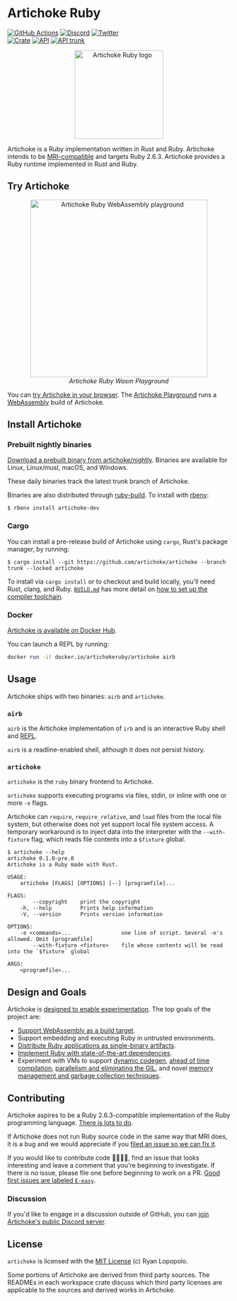 # Artichoke Ruby

[![GitHub Actions](https://github.com/artichoke/artichoke/workflows/CI/badge.svg)](https://github.com/artichoke/artichoke/actions)
[![Discord](https://img.shields.io/discord/607683947496734760)](https://discord.gg/QCe2tp2)
[![Twitter](https://img.shields.io/twitter/follow/artichokeruby?label=Follow&style=social)](https://twitter.com/artichokeruby)
<br>
[![Crate](https://img.shields.io/crates/v/artichoke.svg)](https://crates.io/crates/artichoke)
[![API](https://docs.rs/artichoke/badge.svg)](https://docs.rs/artichoke)
[![API trunk](https://img.shields.io/badge/docs-trunk-blue.svg)](https://artichoke.github.io/artichoke/artichoke/)

<p align="center">
  <a href="https://www.artichokeruby.org">
    <img alt="Artichoke Ruby logo" height="200" width="200" src="https://www.artichokeruby.org/artichoke-logo.svg">
  </a>
</p>

Artichoke is a Ruby implementation written in Rust and Ruby. Artichoke intends
to be [MRI-compatible][ruby-spec] and targets Ruby 2.6.3. Artichoke provides a
Ruby runtime implemented in Rust and Ruby.

## Try Artichoke

<p align="center">
  <a href="https://artichoke.run">
    <img alt="Artichoke Ruby WebAssembly playground" style="max-width: 400px" width="400" src="https://artichoke.run/artichoke-playground-safari-revision-4938-light-mode.png">
  </a>
  <br>
  <em>Artichoke Ruby Wasm Playground</em>
</p>

You can [try Artichoke in your browser][playground]. The [Artichoke
Playground][playground-repo] runs a [WebAssembly] build of Artichoke.

## Install Artichoke

### Prebuilt nightly binaries

[Download a prebuilt binary from artichoke/nightly][nightlies]. Binaries are
available for Linux, Linux/musl, macOS, and Windows.

These daily binaries track the latest trunk branch of Artichoke.

Binaries are also distributed through [ruby-build]. To install with [rbenv]:

```console
$ rbenv install artichoke-dev
```

### Cargo

You can install a pre-release build of Artichoke using `cargo`, Rust's package
manager, by running:

```console
$ cargo install --git https://github.com/artichoke/artichoke --branch trunk --locked artichoke
```

To install via `cargo install` or to checkout and build locally, you'll need
Rust, clang, and Ruby. [`BUILD.md`](BUILD.md) has more detail on
[how to set up the compiler toolchain](BUILD.md#prerequisites).

### Docker

[Artichoke is available on Docker Hub][docker-hub].

You can launch a REPL by running:

```sh
docker run -it docker.io/artichokeruby/artichoke airb
```

## Usage

Artichoke ships with two binaries: `airb` and `artichoke`.

### `airb`

`airb` is the Artichoke implementation of `irb` and is an interactive Ruby shell
and [REPL].

`airb` is a readline-enabled shell, although it does not persist history.

### `artichoke`

`artichoke` is the `ruby` binary frontend to Artichoke.

`artichoke` supports executing programs via files, stdin, or inline with one or
more `-e` flags.

Artichoke can `require`, `require_relative`, and `load` files from the local
file system, but otherwise does not yet support local file system access. A
temporary workaround is to inject data into the interpreter with the
`--with-fixture` flag, which reads file contents into a `$fixture` global.

```console
$ artichoke --help
artichoke 0.1.0-pre.0
Artichoke is a Ruby made with Rust.

USAGE:
    artichoke [FLAGS] [OPTIONS] [--] [programfile]...

FLAGS:
        --copyright    print the copyright
    -h, --help         Prints help information
    -V, --version      Prints version information

OPTIONS:
    -e <commands>...                one line of script. Several -e's allowed. Omit [programfile]
        --with-fixture <fixture>    file whose contents will be read into the `$fixture` global

ARGS:
    <programfile>...
```

## Design and Goals

Artichoke is [designed to enable experimentation](VISION.md). The top goals of
the project are:

- [Support WebAssembly as a build target][o-wasm].
- Support embedding and executing Ruby in untrusted environments.
- [Distribute Ruby applications as single-binary artifacts][a-single-binary].
- [Implement Ruby with state-of-the-art dependencies][a-deps].
- Experiment with VMs to support [dynamic codegen][a-codegen], [ahead of time
  compilation][a-compiler], [parallelism and eliminating the
  GIL][a-parallelism], and novel [memory management and garbage collection
  techniques][a-memory-management].

## Contributing

Artichoke aspires to be a Ruby 2.6.3-compatible implementation of the Ruby
programming language. [There is lots to do][github-issues].

If Artichoke does not run Ruby source code in the same way that MRI does, it is
a bug and we would appreciate if you [filed an issue so we can fix
it][file-an-issue].

If you would like to contribute code 👩‍💻👨‍💻, find an issue that looks interesting
and leave a comment that you're beginning to investigate. If there is no issue,
please file one before beginning to work on a PR. [Good first issues are labeled
`E-easy`][e-easy].

### Discussion

If you'd like to engage in a discussion outside of GitHub, you can [join
Artichoke's public Discord server][discord].

## License

`artichoke` is licensed with the [MIT License](LICENSE) (c) Ryan Lopopolo.

Some portions of Artichoke are derived from third party sources. The READMEs in
each workspace crate discuss which third party licenses are applicable to the
sources and derived works in Artichoke.

[ruby-spec]: https://github.com/ruby/spec
[playground]: https://artichoke.run
[playground-repo]: https://github.com/artichoke/playground
[webassembly]: https://webassembly.org/
[nightlies]: https://github.com/artichoke/nightly/releases/latest
[docker-hub]: https://hub.docker.com/r/artichokeruby/artichoke
[ruby-build]: https://github.com/rbenv/ruby-build
[rbenv]: https://github.com/rbenv/rbenv
[repl]: https://en.wikipedia.org/wiki/Interactive_Ruby_Shell
[o-wasm]: https://github.com/artichoke/artichoke/labels/O-wasm-unknown
[a-single-binary]: https://github.com/artichoke/artichoke/labels/A-single-binary
[a-deps]: https://github.com/artichoke/artichoke/labels/A-deps
[a-codegen]: https://github.com/artichoke/artichoke/labels/A-codegen
[a-compiler]: https://github.com/artichoke/artichoke/labels/A-compiler
[a-parallelism]: https://github.com/artichoke/artichoke/labels/A-parallelism
[a-memory-management]:
  https://github.com/artichoke/artichoke/labels/A-memory-management
[github-issues]: https://github.com/artichoke/artichoke/issues
[file-an-issue]: https://github.com/artichoke/artichoke/issues/new
[discord]: https://discord.gg/QCe2tp2
[e-easy]: https://github.com/artichoke/artichoke/labels/E-easy

